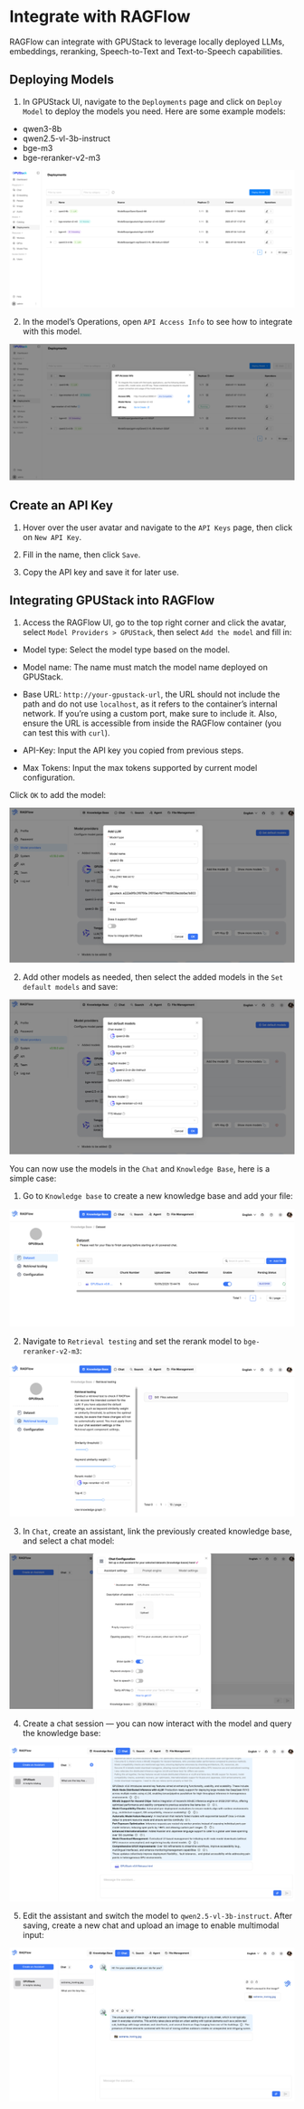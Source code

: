 # Integrate with RAGFlow

RAGFlow can integrate with GPUStack to leverage locally deployed LLMs, embeddings, reranking, Speech-to-Text and Text-to-Speech capabilities.

## Deploying Models

1. In GPUStack UI, navigate to the `Deployments` page and click on `Deploy Model` to deploy the models you need. Here are some example models:

- qwen3-8b
- qwen2.5-vl-3b-instruct
- bge-m3
- bge-reranker-v2-m3

![gpustack-models](../../assets/integrations/integration-gpustack-models.png)

2. In the model’s Operations, open `API Access Info` to see how to integrate with this model.

![gpustack-api-access-info](../../assets/integrations/integration-gpustack-api-access-info.png)

## Create an API Key

1. Hover over the user avatar and navigate to the `API Keys` page, then click on `New API Key`.

2. Fill in the name, then click `Save`.

3. Copy the API key and save it for later use.

## Integrating GPUStack into RAGFlow

1. Access the RAGFlow UI, go to the top right corner and click the avatar, select `Model Providers > GPUStack`, then select `Add the model` and fill in:

- Model type: Select the model type based on the model.

- Model name: The name must match the model name deployed on GPUStack.

- Base URL: `http://your-gpustack-url`, the URL should not include the path and do not use `localhost`, as it refers to the container’s internal network. If you’re using a custom port, make sure to include it. Also, ensure the URL is accessible from inside the RAGFlow container (you can test this with `curl`).

- API-Key: Input the API key you copied from previous steps.

- Max Tokens: Input the max tokens supported by current model configuration.

Click `OK` to add the model:

![ragflow-add-model](../../assets/integrations/integration-ragflow-add-model.png)

2. Add other models as needed, then select the added models in the `Set default models` and save:

![ragflow-set-default-models](../../assets/integrations/integration-ragflow-set-default-models.png)

You can now use the models in the `Chat` and `Knowledge Base`, here is a simple case:

1. Go to `Knowledge base` to create a new knowledge base and add your file:

![ragflow-create-knowledge-base](../../assets/integrations/integration-ragflow-create-knowledge-base.png)

2. Navigate to `Retrieval testing` and set the rerank model to `bge-reranker-v2-m3`:

![ragflow-set-rerank-model](../../assets/integrations/integration-ragflow-set-rerank-model.png)

3. In `Chat`, create an assistant, link the previously created knowledge base, and select a chat model:

![ragflow-create-assistant](../../assets/integrations/integration-ragflow-create-assistant.png)

4. Create a chat session — you can now interact with the model and query the knowledge base:

![ragflow-chat-with-model](../../assets/integrations/integration-ragflow-chat-with-model.png)

5. Edit the assistant and switch the model to `qwen2.5-vl-3b-instruct`. After saving, create a new chat and upload an image to enable multimodal input:

![ragflow-chat-with-vlm](../../assets/integrations/integration-ragflow-chat-with-vlm.png)
